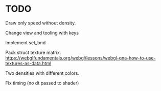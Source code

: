 # TODO

Draw only speed without density.

Change view and tooling with keys

Implement set_bnd

Pack struct texture matrix.
https://webglfundamentals.org/webgl/lessons/webgl-qna-how-to-use-textures-as-data.html

Two densities with different colors.

Fix timing (no dt passed to shader)

